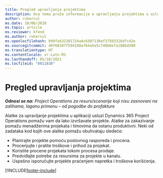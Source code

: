 ```yaml
---
title: Pregled upravljanja projektima
description: Ova tema pruža informacije o upravljanju projektima u usluzi Dynamics 365 Project Operations.
author: ruhercul
ms.date: 10/06/2020
ms.topic: article
ms.reviewer: kfend
ms.author: ruhercul
ms.openlocfilehash: b99fab32101724a4c6307136ef37503316dfc42e
ms.sourcegitcommit: 40f68387f594180af64a5e5c748b6efa188bd300
ms.translationtype: HT
ms.contentlocale: sr-Latn-RS
ms.lasthandoff: 05/10/2021
ms.locfileid: "6011838"
---
```

# <a name="project-management-overview"></a>Pregled upravljanja projektima

_**Odnosi se na:** Project Operations za resurs/scenarije koji nisu zasnovani na zalihama, laganu primenu – od pogodbe do profakture_

Alatke za upravljanje projektima u aplikaciji usluzi Dynamics 365 Project Operations pomažu vam da lako izvršavate projekte. Alatke za zakazivanje pomažu menadžerima projekata i timovima da ostanu produktivni. Neki od zadataka kod kojih ove alatke pomažu obuhvataju sledeće:

- Planirajte projekte pomoću poslovnog rasporeda i procena.
- Procenjujte i pratite troškove i prihod za projekat.
- Koristite procene projekata tokom procesa prodaje.
- Predviđajte potrebe za resursima za projekte u kanalu.
- Uspešno isporučujte projekte praćenjem napretka i troškova korišćenja.


[!INCLUDE[footer-include](../includes/footer-banner.md)]